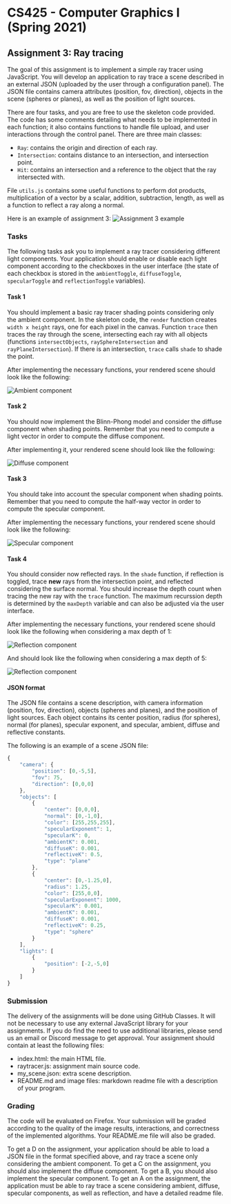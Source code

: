 # CS425 - Computer Graphics I (Spring 2021)

## Assignment 3: Ray tracing
The goal of this assignment is to implement a simple ray tracer using JavaScript. You will develop an application to ray trace a scene described in an external JSON (uploaded by the user through a configuration panel). The JSON file contains camera attributes (position, fov, direction), objects in the scene (spheres or planes), as well as the position of light sources.

There are four tasks, and you are free to use the skeleton code provided. The code has some comments detailing what needs to be implemented in each function; it also contains functions to handle file upload, and user interactions through the control panel. There are three main classes:
- `Ray`: contains the origin and direction of each ray.
- `Intersection`: contains distance to an intersection, and intersection point.
- `Hit`: contains an intersection and a reference to the object that the ray intersected with.

File `utils.js` contains some useful functions to perform dot products, multiplication of a vector by a scalar, addition, subtraction, length, as well as a function to reflect a ray along a normal.

Here is an example of assignment 3:
![Assignment 3 example](raytracer.png)

### Tasks
The following tasks ask you to implement a ray tracer considering different light components. Your application should enable or disable each light component according to the checkboxes in the user interface (the state of each checkbox is stored in the `ambientToggle`, `diffuseToggle`, `specularToggle` and `reflectionToggle` variables).

#### Task 1
You should implement a basic ray tracer shading points considering only the ambient component. In the skeleton code, the `render` function creates `width x height` rays, one for each pixel in the canvas. Function `trace` then traces the ray through the scene, intersecting each ray with all objects (functions `intersectObjects`, `raySphereIntersection` and `rayPlaneIntersection`). If there is an intersection, `trace` calls `shade` to shade the point.

After implementing the necessary functions, your rendered scene should look like the following:

![Ambient component](ambient.png)

#### Task 2
You should now implement the Blinn-Phong model and consider the diffuse component when shading points. Remember that you need to compute a light vector in order to compute the diffuse component.

After implementing it, your rendered scene should look like the following:

![Diffuse component](diffuse.png)

#### Task 3
You should take into account the specular component when shading points. Remember that you need to compute the half-way vector in order to compute the specular component.

After implementing the necessary functions, your rendered scene should look like the following:

![Specular component](specular.png)

#### Task 4
You should consider now reflected rays. In the `shade` function, if reflection is toggled, trace **new** rays from the intersection point, and reflected considering the surface normal. You should increase the depth count when tracing the new ray with the `trace` function. The maximum recurssion depth is determined by the `maxDepth` variable and can also be adjusted via the user interface.

After implementing the necessary functions, your rendered scene should look like the following when considering a max depth of 1:

![Reflection component](reflection_1.png)

And should look like the following when considering a max depth of 5:

![Reflection component](reflection_5.png)


#### JSON format

The JSON file contains a scene description, with camera information (position, fov, direction), objects (spheres and planes), and the position of light sources. Each object contains its center position, radius (for spheres), normal (for planes), specular exponent, and specular, ambient, diffuse and reflective constants.

The following is an example of a scene JSON file:

```javascript
{
    "camera": {
        "position": [0,-5,5],
        "fov": 75,
        "direction": [0,0,0]
    },
    "objects": [
        {
            "center": [0,0,0],
            "normal": [0,-1,0],
            "color": [255,255,255],
            "specularExponent": 1,
            "specularK": 0,
            "ambientK": 0.001,
            "diffuseK": 0.001,
            "reflectiveK": 0.5,
            "type": "plane"
        },
        {
            "center": [0,-1.25,0],
            "radius": 1.25,
            "color": [255,0,0],
            "specularExponent": 1000,
            "specularK": 0.001,
            "ambientK": 0.001,
            "diffuseK": 0.001,
            "reflectiveK": 0.25,
            "type": "sphere"
        }
    ],
    "lights": [
        {
            "position": [-2,-5,0]
        }
    ]
}

```

### Submission
The delivery of the assignments will be done using GitHub Classes. It will not be necessary to use any external JavaScript library for your assignments. If you do find the need to use additional libraries, please send us an email or Discord message to get approval. Your assignment should contain at least the following files:
- index.html: the main HTML file.
- raytracer.js: assignment main source code.
- my_scene.json: extra scene description.
- README.md and image files: markdown readme file with a description of your program.

### Grading
The code will be evaluated on Firefox. Your submission will be graded according to the quality of the image results, interactions, and correctness of the implemented algorithms. Your README.me file will also be graded. 

To get a D on the assignment, your application should be able to load a JSON file in the format specified above, and ray trace a scene only considering the ambient component. To get a C on the assignment, you should also implement the diffuse component. To get a B, you should also implement the specular component. To get an A on the assignment, the application must be able to ray trace a scene considering ambient, diffuse, specular components, as well as reflection, and have a detailed readme file.
